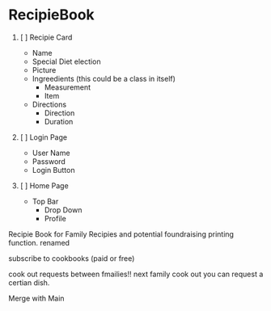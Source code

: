 # RecipieBook
1. [ ] Recipie Card
   - Name
   - Special Diet election
   - Picture
   - Ingreedients (this could be a class in itself)
       - Measurement
       - Item
   - Directions
       - Direction
       - Duration
    
2. [ ] Login Page
   - User Name
   - Password
   - Login Button
  
3. [ ] Home Page
   - Top Bar
      - Drop Down
      - Profile
  
Recipie Book for Family Recipies and potential foundraising printing function.
renamed


subscribe to cookbooks (paid or free) 

cook out requests between fmailies!! next family cook out you can request a certian dish.

Merge with Main